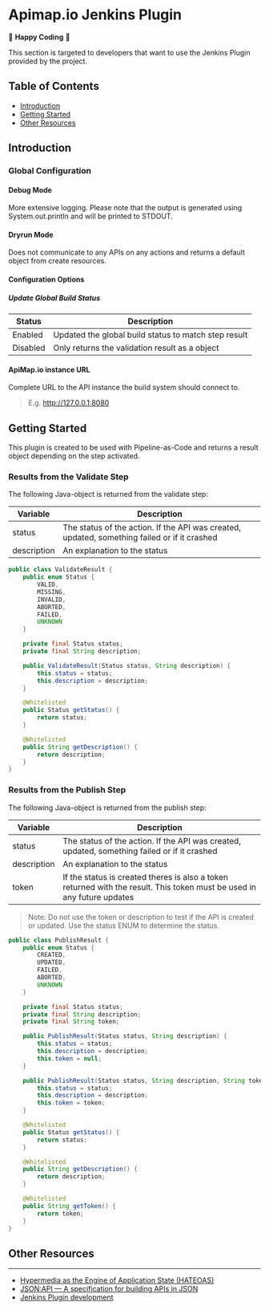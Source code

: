 Apimap.io Jenkins Plugin
=====

🥳 **Happy Coding** 🥳

This section is targeted to developers that want to use the Jenkins Plugin provided by the project.

## Table of Contents

* [Introduction](#introduction)
* [Getting Started](#getting-started)
* [Other Resources](#other-resources)

## Introduction

### Global Configuration

#### Debug Mode

More extensive logging. Please note that the output is generated using System.out.println and will be printed to STDOUT.

#### Dryrun Mode

Does not communicate to any APIs on any actions and returns a default object from create resources.

#### Configuration Options

##### Update Global Build Status

| Status          | Description                                          |
|-----------------|------------------------------------------------------|
| Enabled         | Updated the global build status to match step result |
| Disabled        | Only returns the validation result as a object       |

#### ApiMap.io instance URL

Complete URL to the API instance the build system should connect to. 

> E.g. http://127.0.0.1:8080

## Getting Started

This plugin is created to be used with Pipeline-as-Code and returns a result object depending on the step activated.

### Results from the Validate Step

The following Java-object is returned from the validate step:

| Variable    | Description                                                                                  |
|-------------|----------------------------------------------------------------------------------------------|
| status      | The status of the action. If the API was created, updated, something failed or if it crashed |
| description | An explanation to the status                                                                 |

```java
public class ValidateResult {
    public enum Status {
        VALID,
        MISSING,
        INVALID,
        ABORTED,
        FAILED,
        UNKNOWN
    }

    private final Status status;
    private final String description;

    public ValidateResult(Status status, String description) {
        this.status = status;
        this.description = description;
    }

    @Whitelisted
    public Status getStatus() {
        return status;
    }

    @Whitelisted
    public String getDescription() {
        return description;
    }
}
```

### Results from the Publish Step

The following Java-object is returned from the publish step:

| Variable    | Description                                                                                                             |
|-------------|-------------------------------------------------------------------------------------------------------------------------|
| status      | The status of the action. If the API was created, updated, something failed or if it crashed                            |
| description | An explanation to the status                                                                                            |
| token       | If the status is created theres is also a token returned with the result. This token must be used in any future updates |

> Note: Do not use the token or description to test if the API is created or updated. Use the status ENUM to determine the status.

```java
public class PublishResult {
    public enum Status {
        CREATED,
        UPDATED,
        FAILED,
        ABORTED,
        UNKNOWN
    }

    private final Status status;
    private final String description;
    private final String token;

    public PublishResult(Status status, String description) {
        this.status = status;
        this.description = description;
        this.token = null;
    }

    public PublishResult(Status status, String description, String token) {
        this.status = status;
        this.description = description;
        this.token = token;
    }

    @Whitelisted
    public Status getStatus() {
        return status;
    }

    @Whitelisted
    public String getDescription() {
        return description;
    }

    @Whitelisted
    public String getToken() {
        return token;
    }
}
```

## Other Resources
___

- [Hypermedia as the Engine of Application State (HATEOAS) ](https://en.wikipedia.org/wiki/HATEOAS)
- [JSON:API — A specification for building APIs in JSON](https://jsonapi.org/)
- [Jenkins Plugin development](https://www.jenkins.io/doc/developer/plugin-development/)
